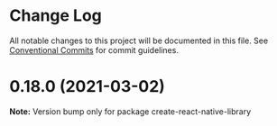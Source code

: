 # Change Log

All notable changes to this project will be documented in this file.
See [Conventional Commits](https://conventionalcommits.org) for commit guidelines.

# 0.18.0 (2021-03-02)

**Note:** Version bump only for package create-react-native-library
